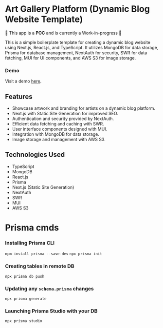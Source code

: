 # Art Gallery Platform (Dynamic Blog Website Template)

🚧 This app is a **POC** and is currently a Work-in-progress 🚧

This is a simple boilerplate template for creating a dynamic blog website using Next.js, React.js, and TypeScript. It utilizes MongoDB for data storage, Prisma for database management, NextAuth for security, SWR for data fetching, MUI for UI components, and AWS S3 for image storage.

### Demo
Visit a demo [here](https://art-gallery-app.vercel.app/).

## Features

- Showcase artwork and branding for artists on a dynamic blog platform.
- Next.js with Static Site Generation for improved SEO.
- Authentication and security provided by NextAuth.
- Efficient data fetching and caching with SWR.
- User interface components designed with MUI.
- Integration with MongoDB for data storage.
- Image storage and management with AWS S3.

## Technologies Used

- TypeScript
- MongoDB
- React.js
- Prisma
- Next.js (Static Site Generation)
- NextAuth
- SWR
- MUI
- AWS S3

# Prisma cmds

### Installing Prisma CLI

`npm install prisma --save-dev`
`npx prisma init`

### Creating tables in remote DB

`npx prisma db push`

### Updating any `schema.prisma` changes

`npx prisma generate`

### Launching Prisma Studio with your DB

`npx prisma studio`
